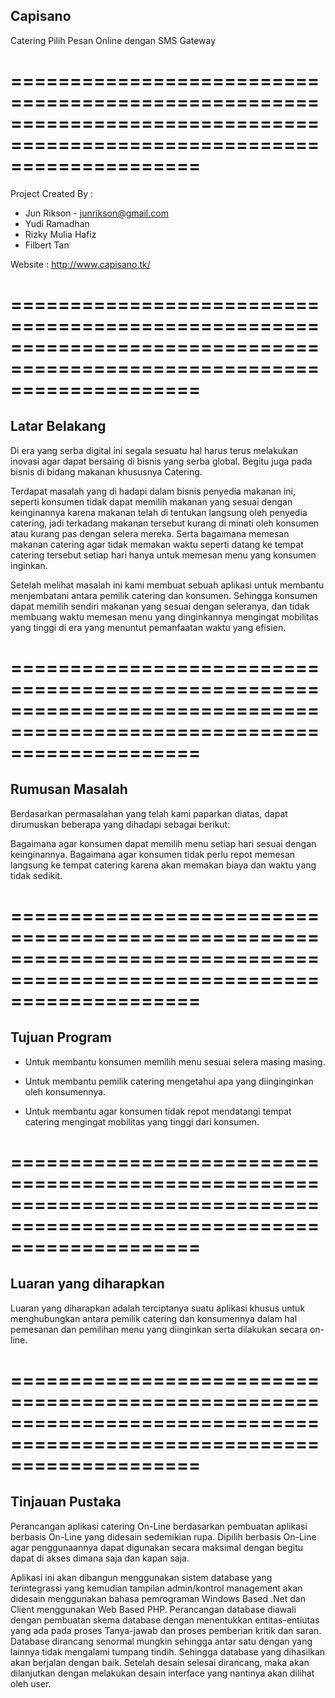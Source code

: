 Capisano
--------

Catering Pilih Pesan Online dengan SMS Gateway

========================================================================================================================
========================================================================================================================

Project Created By : 	

- Jun Rikson - junrikson@gmail.com
- Yudi Ramadhan
- Rizky Mulia Hafiz
- Filbert Tan
	
Website : http://www.capisano.tk/
	
========================================================================================================================
========================================================================================================================
	
Latar Belakang
--------------

Di era yang serba digital ini segala sesuatu hal harus terus melakukan inovasi agar dapat bersaing di bisnis yang serba global. Begitu juga pada bisnis di bidang makanan khususnya Catering.

Terdapat masalah yang di hadapi dalam bisnis penyedia makanan ini, seperti konsumen tidak dapat memilih makanan yang sesuai dengan keinginannya karena makanan telah di tentukan langsung oleh penyedia catering, jadi terkadang makanan tersebut kurang di minati oleh konsumen atau kurang pas dengan selera mereka. Serta bagaimana memesan makanan catering agar tidak memakan waktu seperti datang ke tempat catering tersebut setiap hari hanya untuk memesan menu yang konsumen inginkan.

Setelah melihat masalah ini kami membuat sebuah aplikasi untuk membantu menjembatani antara pemilik catering dan konsumen. Sehingga konsumen dapat memilih sendiri makanan yang sesuai dengan seleranya, dan tidak membuang waktu memesan menu yang dinginkannya mengingat mobilitas yang tinggi di era yang menuntut pemanfaatan waktu yang efisien.

========================================================================================================================
========================================================================================================================

Rumusan Masalah
---------------

Berdasarkan permasalahan yang telah kami paparkan diatas, dapat dirumuskan beberapa yang dihadapi sebagai berikut:

Bagaimana agar konsumen  dapat memilih menu setiap hari sesuai dengan keinginannya.
Bagaimana agar konsumen tidak perlu repot memesan langsung ke tempat catering karena akan memakan biaya dan waktu yang tidak sedikit.

========================================================================================================================
========================================================================================================================

Tujuan Program
--------------

- Untuk membantu konsumen memilih menu sesuai selera masing masing.

- Untuk membantu pemilik catering mengetahui apa yang diinginginkan oleh konsumennya.

- Untuk membantu agar konsumen tidak repot mendatangi tempat catering mengingat mobilitas yang tinggi dari konsumen.

========================================================================================================================
========================================================================================================================

Luaran yang diharapkan
----------------------

Luaran yang diharapkan adalah terciptanya suatu aplikasi khusus untuk menghubungkan antara pemilik catering dan konsumennya dalam hal pemesanan dan pemilihan menu yang diinginkan serta dilakukan secara on-line.

========================================================================================================================
========================================================================================================================

Tinjauan Pustaka
----------------

Perancangan aplikasi catering On-Line berdasarkan pembuatan aplikasi berbasis On-Line yang didesain sedemikian rupa. Dipilih berbasis On-Line agar penggunaannya dapat digunakan secara maksimal dengan begitu dapat di akses dimana saja dan kapan saja.

Aplikasi ini akan dibangun menggunakan sistem database yang terintegrassi yang kemudian tampilan admin/kontrol management akan didesain menggunakan bahasa pemrograman Windows Based .Net dan Client menggunakan Web Based PHP. Perancangan database diawali dengan pembuatan skema database dengan menentukkan entitas-entiutas yang ada pada proses Tanya-jawab dan proses pemberian kritik dan saran. Database dirancang senormal mungkin sehingga antar satu dengan yang lainnya tidak mengalami tumpang tindih. Sehingga database yang dihasilkan akan berjalan dengan baik. Setelah desain selesai dirancang, maka akan dilanjutkan dengan melakukan desain interface yang nantinya akan dilihat oleh user. 

